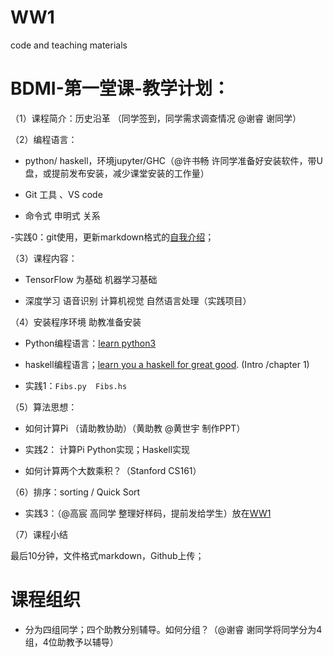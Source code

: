# WW1 
code and teaching materials 

# BDMI-第一堂课-教学计划：

（1）课程简介：历史沿革 （同学签到，同学需求调查情况 @谢睿 谢同学） 

（2）编程语言：

- python/ haskell，环境jupyter/GHC（@许书畅 许同学准备好安装软件，带U盘，或提前发布安装，减少课堂安装的工作量）

- Git 工具 、VS code 

- 命令式 申明式 关系

-实践0：git使用，更新markdown格式的[自我介绍](https://github.com/saturn-lab/BDMI-2019A/blob/master/Course-Projects/Course_Project_0.md)；

（3）课程内容：

- TensorFlow 为基础 机器学习基础 

- 深度学习 语音识别 计算机视觉 自然语言处理（实践项目）

（4）安装程序环境  助教准备安装 

- Python编程语言：[learn python3](https://github.com/jerry-git/learn-python3)  

- haskell编程语言；[learn you a haskell for great good](http://learnyouahaskell.com/). (Intro /chapter 1)

- 实践1：``Fibs.py  Fibs.hs`` 

（5）算法思想：

- 如何计算Pi （请助教协助）（黄助教 @黄世宇 制作PPT）

- 实践2： 计算Pi Python实现；Haskell实现 

- 如何计算两个大数乘积？（Stanford CS161）

（6）排序：sorting / Quick Sort

- 实践3：（@高宸 高同学 整理好样码，提前发给学生）放在[WW1](https://github.com/saturn-lab/BDMI-2019A/tree/master/WW1)

（7）课程小结

最后10分钟，文件格式markdown，Github上传；

# 课程组织

- 分为四组同学；四个助教分别辅导。如何分组？（@谢睿 谢同学将同学分为4组，4位助教予以辅导） 



